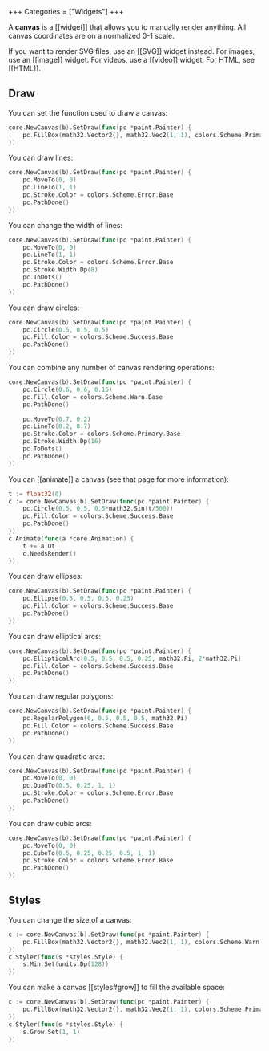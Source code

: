 +++
Categories = ["Widgets"]
+++

A **canvas** is a [[widget]] that allows you to manually render anything. All canvas coordinates are on a normalized 0-1 scale.

If you want to render SVG files, use an [[SVG]] widget instead. For images, use an [[image]] widget. For videos, use a [[video]] widget. For HTML, see [[HTML]].

## Draw

You can set the function used to draw a canvas:

```Go
core.NewCanvas(b).SetDraw(func(pc *paint.Painter) {
    pc.FillBox(math32.Vector2{}, math32.Vec2(1, 1), colors.Scheme.Primary.Base)
})
```

You can draw lines:

```Go
core.NewCanvas(b).SetDraw(func(pc *paint.Painter) {
    pc.MoveTo(0, 0)
    pc.LineTo(1, 1)
    pc.Stroke.Color = colors.Scheme.Error.Base
    pc.PathDone()
})
```

You can change the width of lines:

```Go
core.NewCanvas(b).SetDraw(func(pc *paint.Painter) {
    pc.MoveTo(0, 0)
    pc.LineTo(1, 1)
    pc.Stroke.Color = colors.Scheme.Error.Base
    pc.Stroke.Width.Dp(8)
    pc.ToDots()
    pc.PathDone()
})
```

You can draw circles:

```Go
core.NewCanvas(b).SetDraw(func(pc *paint.Painter) {
    pc.Circle(0.5, 0.5, 0.5)
    pc.Fill.Color = colors.Scheme.Success.Base
    pc.PathDone()
})
```

You can combine any number of canvas rendering operations:

```Go
core.NewCanvas(b).SetDraw(func(pc *paint.Painter) {
    pc.Circle(0.6, 0.6, 0.15)
    pc.Fill.Color = colors.Scheme.Warn.Base
    pc.PathDone()

    pc.MoveTo(0.7, 0.2)
    pc.LineTo(0.2, 0.7)
    pc.Stroke.Color = colors.Scheme.Primary.Base
    pc.Stroke.Width.Dp(16)
    pc.ToDots()
    pc.PathDone()
})
```

You can [[animate]] a canvas (see that page for more information):

```Go
t := float32(0)
c := core.NewCanvas(b).SetDraw(func(pc *paint.Painter) {
    pc.Circle(0.5, 0.5, 0.5*math32.Sin(t/500))
    pc.Fill.Color = colors.Scheme.Success.Base
    pc.PathDone()
})
c.Animate(func(a *core.Animation) {
    t += a.Dt
    c.NeedsRender()
})
```

You can draw ellipses:

```Go
core.NewCanvas(b).SetDraw(func(pc *paint.Painter) {
    pc.Ellipse(0.5, 0.5, 0.5, 0.25)
    pc.Fill.Color = colors.Scheme.Success.Base
    pc.PathDone()
})
```

You can draw elliptical arcs:

```Go
core.NewCanvas(b).SetDraw(func(pc *paint.Painter) {
    pc.EllipticalArc(0.5, 0.5, 0.5, 0.25, math32.Pi, 2*math32.Pi)
    pc.Fill.Color = colors.Scheme.Success.Base
    pc.PathDone()
})
```

You can draw regular polygons:

```Go
core.NewCanvas(b).SetDraw(func(pc *paint.Painter) {
    pc.RegularPolygon(6, 0.5, 0.5, 0.5, math32.Pi)
    pc.Fill.Color = colors.Scheme.Success.Base
    pc.PathDone()
})
```

You can draw quadratic arcs:

```Go
core.NewCanvas(b).SetDraw(func(pc *paint.Painter) {
    pc.MoveTo(0, 0)
    pc.QuadTo(0.5, 0.25, 1, 1)
    pc.Stroke.Color = colors.Scheme.Error.Base
    pc.PathDone()
})
```

You can draw cubic arcs:

```Go
core.NewCanvas(b).SetDraw(func(pc *paint.Painter) {
    pc.MoveTo(0, 0)
    pc.CubeTo(0.5, 0.25, 0.25, 0.5, 1, 1)
    pc.Stroke.Color = colors.Scheme.Error.Base
    pc.PathDone()
})
```

## Styles

You can change the size of a canvas:

```Go
c := core.NewCanvas(b).SetDraw(func(pc *paint.Painter) {
    pc.FillBox(math32.Vector2{}, math32.Vec2(1, 1), colors.Scheme.Warn.Base)
})
c.Styler(func(s *styles.Style) {
    s.Min.Set(units.Dp(128))
})
```

You can make a canvas [[styles#grow]] to fill the available space:

```Go
c := core.NewCanvas(b).SetDraw(func(pc *paint.Painter) {
    pc.FillBox(math32.Vector2{}, math32.Vec2(1, 1), colors.Scheme.Primary.Base)
})
c.Styler(func(s *styles.Style) {
    s.Grow.Set(1, 1)
})
```
